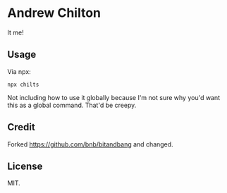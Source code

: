 # Andrew Chilton #

It me!

## Usage ##

Via npx:

```
npx chilts
```

Not including how to use it globally because I'm not sure why you'd want this as a global command. That'd be creepy.

## Credit ##

Forked https://github.com/bnb/bitandbang and changed.

## License ##

MIT.
